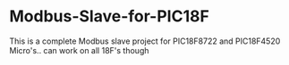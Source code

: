 Modbus-Slave-for-PIC18F
=======================

This is a complete Modbus slave project for PIC18F8722 and PIC18F4520 Micro's.. can work on all 18F's though
